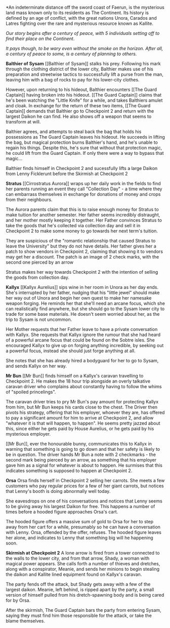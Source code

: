 *An indeterminate distance off the sword coast of Faerun, is the mysterious land mass known only to its residents as The Continent. Its history is defined by an age of conflict, with the great nations Unora, Carados and Latres fighting over the rare and mysterious resource known as Kallite. 

*Our story begins after a century of peace, with 5 individuals setting off to find their place on the Continent*.

*It pays though, to be wary even without the smoke on the horizon. After all, a century of peace to some, is a century of planning to others.*

**Balthier of Sysam**
[[Balthier of Sysam]] stalks his prey. Following his mark through the clothing district of the lower city, Balthier makes use of his preparation and streetwise tactics to successfully lift a purse from the man, leaving him with a bag of rocks to pay for his lower-city clothes.

However, upon returning to his hideout, Balthier encounters [[The Guard Captain]] having broken into his hideout. [[The Guard Captain]] claims that he's been watching the "Little Knife" for a while, and takes Balthiers amulet and cloak. In exchange for the return of these two items, [[The Guard Captain]] demands that Balthier go to Checkpoint 2 and return with the largest Daikon he can find. He also shows off a weapon that seems to transform at will.

Balthier agrees, and attempts to steal back the bag that holds his possessions as The Guard Captain leaves his hideout. He succeeds in lifting the bag, but magical protection burns Balthier's hand, and he's unable to regain his things. Despite this, he's sure that without that protection magic, he could lift from the Guard Captain. If only there were a way to bypass that magic...

Balthier finds himself in Checkpoint 2 and sucessfully lifts a large Daikon from Lenny Ficklerunt before the Skirmish at Checkpoint 2

**Stratus**
[[Cirrostratus Aurora]] wraps up her daily work in the fields to find her parents running an event they call "Collection Day" - a time where they can embarrass themselves in exchange for donations of money and crops from their neighbours. 

The Aurora parents claim that this is to raise enough money for Stratus to make tuition for another semester. Her father seems incredibly distraught, and her mother mostly keeping it together. Her Father convinces Stratus to take the goods that he's collected via collection day and sell it in Checkpoint 2 to make some money to go towards her next term's tuition.

They are suspicious of the "romantic relationship that caused Stratus to leave the University" but they do not have details. Her father gives her a patch to show vendors in Checkpoint 2, claiming that showing it to vendors may get her a discount. The patch is an image of 2 check marks, with the second one pierced by an arrow

Stratus makes her way towards Checkpoint 2 with the intention of selling the goods from collection day.

**Kallyx**
[[Kallyx Aurelius]] sips wine in her room in Unora as her day ends. She's interrupted by her father, nudging that his "little jewel" should make her way out of Unora and begin her own quest to make her namesake weapon forging. He reminds her that she'll need an arcane focus, which she can realistically find anywhere, but she should go to the Sysam lower city to trade for some base materials. He doesn't seem worried about her, as the trip to Sysam is not uncommon.

Her Mother requests that her Father leave to have a private conversation with Kallyx. She requests that Kallyx ignore the rumour that she had heard of a powerful arcane focus that could be found on the Sobtre isles. She encouraged Kallyx to give up on forging anything incredible, by seeking out a powerful focus, instead she should just forge anything at all.

She notes that she has already hired a bodyguard for her to go to Sysam, and sends Kallyx on her way.

**Mr Bun**
[[Mr Bun]] finds himself on a Kallyx's caravan travelling to Checkpoint 2. He makes the 18 hour trip alongside an overly talkative caravan driver who complains about constantly having to follow the whims of "spoiled princelings". 

The caravan driver tries to pry Mr Bun's pay amount for protecting Kallyx from him, but Mr Bun keeps his cards close to the chest. The Driver then pivots his strategy, offering that his employer, whoever they are, has offered to pay a significant amount for him to arrive at Checkpoint 2, and allow "whatever it is that will happen, to happen". He seems pretty jazzed about this, since either he gets paid by House Aurelius, or he gets paid by his mysterious employer.

[[Mr Bun]], ever the honourable bunny, communicates this to Kallyx in warning that something is going to go down and that her safety is likely to be in question. The driver hands Mr Bun a note with 2 checkmarks - the second mark being pierced by an arrow, as something that his employer gave him as a signal for whatever is about to happen. He surmises that this indicates something is supposed to happen at Checkpoint 2.

**Orsa**
Orsa finds herself in Checkpoint 2 selling her carrots. She meets a few customers who pay regular prices for a few of her giant carrots, but notices that Lenny's booth is doing abnormally well today.

She eavesdrops on one of his conversations and notices that Lenny seems to be giving away his largest Daikon for free. This happens a number of times before a hooded figure approaches Orsa's cart.

The hooded figure offers a massive sum of gold to Orsa for her to step away from her cart for a while, presumably so he can have a conversation with Lenny. Orsa, offended by the offer, refuses. The hooded figure leaves her alone, and indicates to Lenny that something big will he happening soon.

**Skirmish at Checkpoint 2**
A lone arrow is fired from a tower connected to the walls to the lower city, and from that arrow, Shady, a woman with magical power appears. She calls forth a number of thieves and dretches, along with a conspirator, Meanie, and sends her minions to begin stealing the daikon and Kallite lined equipment found on Kallyx's caravan.

The party fends off the attack, but Shady gets away with a few of the largest daikon. Meanie, left behind, is ripped apart by the party, a small version of himself pulled from his dretch-spawning body and is being cared for by Orsa.

After the skirmish, The Guard Captain bars the party from entering Sysam, saying they must find him those responsible for the attack, or take the blame themselves.